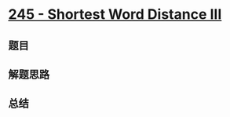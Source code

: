 # [245 - Shortest Word Distance III](https://leetcode.com/problems/shortest-word-distance-iii/)

## 题目


## 解题思路


## 总结


